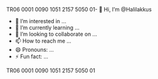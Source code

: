 TR06 0001 0090 1051 2157 5050 01- 👋 Hi, I’m @Halilakkus
- 👀 I’m interested in ...
- 🌱 I’m currently learning ...
- 💞️ I’m looking to collaborate on ...
- 📫 How to reach me ...
- 😄 Pronouns: ...
- ⚡ Fun fact: ...

<!---
Halilakkus/Halilakkus is a ✨ special ✨ repository because its `README.md` (this file) appears on your GitHub profile.
You can click the Preview link to take a look at your changes.
--->
TR06 0001 0090 1051 2157 5050 01
